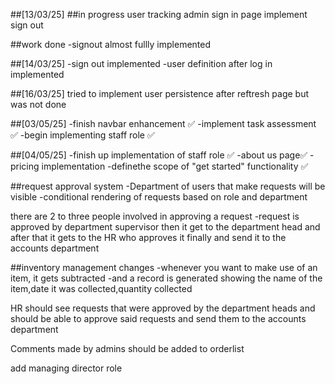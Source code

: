 ##[13/03/25]
##in progress
user tracking
admin sign in page
implement sign out

##work done 
-signout almost fullly implemented

##[14/03/25]
-sign out implemented
-user definition after log in implemented


##[16/03/25]
tried to implement user persistence after reftresh page but was not done


##[03/05/25]
-finish navbar enhancement ✅
-implement task assessment ✅
-begin implementing staff role ✅

##[04/05/25]
-finish up implementation of staff role ✅
-about us page✅
-pricing implementation
-definethe scope of "get started" functionality ✅

##request approval system
-Department of users that make requests will be visible
-conditional rendering  of requests based on role and department

there are 2 to three people involved in approving a request
-request is approved by department supervisor then it get to the department head and after that it gets to the HR who approves it finally and send it to the accounts department
 

##inventory management  changes
-whenever you want to make use of an item, it gets subtracted
-and a record is generated showing the name of the item,date it was collected,quantity collected


HR should see requests that were approved by the department heads and should be able to approve said requests and send them to the accounts department


Comments made by admins should be added to orderlist 

add managing director role